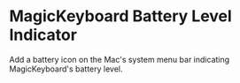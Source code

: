 #  MagicKeyboard Battery Level Indicator

Add a battery icon on the Mac's system menu bar indicating MagicKeyboard's battery level. 

